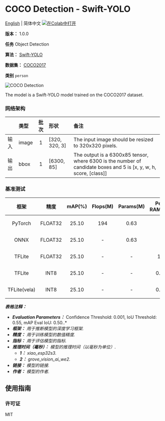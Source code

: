 # COCO Detection - Swift-YOLO

[English](../en/COCO_Detection_Swift-YOLO_320.md) | 简体中文 [![在Colab中打开](https://colab.research.google.com/assets/colab-badge.svg)](https://colab.research.google.com/github/seeed-studio/sscma-model-zoo/blob/main/notebooks/zh_CN/COCO_Detection_Swift-YOLO_320.ipynb)

**版本：** 1.0.0

**任务** Object Detection

**算法：** [Swift-YOLO](configs/yolov5/swift_yolo_shuff_1xb16_300e_coco.py)

**数据集：** [COCO2017](https://public.roboflow.com/object-detection/microsoft-coco-subset)

**类别** `person`

![COCO Detection](https://files.seeedstudio.com/sscma/static/detection_coco.png)

The model is a Swift-YOLO model trained on the COCO2017 dataset.

### 网络架构

|    | 类型    |  批次  | 形状            | 备注                                                                                                                |
|:---|:------|:----:|:--------------|:------------------------------------------------------------------------------------------------------------------|
| 输入 | image |  1   | [320, 320, 3] | The input image should be resized to 320x320 pixels.                                                              |
| 输出 | bbox  |  1   | [6300, 85]    | The output is a 6300x85 tensor, where 6300 is the number of candidate boxes and 5 is [x, y, w, h, score, [class]] |
### 基准测试

|      框架      |   精度    |  mAP(%)  |  Flops(M)  |  Params(M)  |  Peek RAM(MB)  |    Inference(ms)    |                                                                              下载                                                                               |      作者      |
|:------------:|:-------:|:--------:|:----------:|:-----------:|:--------------:|:-------------------:|:-------------------------------------------------------------------------------------------------------------------------------------------------------------:|:------------:|
|   PyTorch    | FLOAT32 |  25.10   |    194     |    0.63     |       -        |          -          |   [链接](https://files.seeedstudio.com/sscma/model_zoo/detection/coco/swift_yolo_shuffle_coco_320_float32_sha1_a5927bd6a6c6569d27edb98da946a8e75a8d816f.pth)    | Seeed Studio |
|     ONNX     | FLOAT32 |  25.10   |     -      |    0.63     |       -        |          -          |   [链接](https://files.seeedstudio.com/sscma/model_zoo/detection/coco/swift_yolo_shuffle_coco_320_float32_sha1_20bc2c8517a8e42699bf46f1409f7541e52345ac.onnx)   | Seeed Studio |
|    TFLite    | FLOAT32 |  25.10   |     -      |      -      |      1.2       |          -          |  [链接](https://files.seeedstudio.com/sscma/model_zoo/detection/coco/swift_yolo_shuffle_coco_320_float32_sha1_5dfa1a16d27ef347c0173c5297395963760fcc57.tflite)  | Seeed Studio |
|    TFLite    |  INT8   |  25.10   |     -      |      -      |      0.35      | 200.0<sup>(1)</sup> |   [链接](https://files.seeedstudio.com/sscma/model_zoo/detection/coco/swift_yolo_shuffle_coco_320_int8_sha1_3b0a6d7fd95e9dd21902beae6fa2d1cd0807bd7b.tflite)    | Seeed Studio |
| TFLite(vela) |  INT8   |  25.10   |     -      |      -      |      0.35      | 20.0<sup>(2)</sup>  | [链接](https://files.seeedstudio.com/sscma/model_zoo/detection/coco/swift_yolo_shuffle_coco_320_int8_sha1_3b0a6d7fd95e9dd21902beae6fa2d1cd0807bd7b_vela.tflite) | Seeed Studio |

***表格注释：***

- ***Evaluation Parameters：***  Confidence Threshold: 0.001, IoU Threshold: 0.55, mAP Eval IoU: 0.50..*
- ***框架：** 用于推断模型的深度学习框架.*
- ***精度：** 用于训练模型的数值精度.*
- ***指标：** 用于评估模型的指标.*
- ***推理时间（毫秒）：** 模型的推理时间（以毫秒为单位）.*
  - ***1：** xiao_esp32s3.*
  - ***2：** grove_vision_ai_we2.*
- ***链接：** 模型的链接.*
- ***作者：** 模型的作者.*

## 使用指南

### 许可证

MIT

